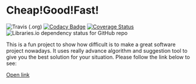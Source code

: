 # Cheap!Good!Fast!
![Travis (.org)](https://img.shields.io/travis/Fajkowsky/Cheap-Good-Fast-.svg)
[![Codacy Badge](https://api.codacy.com/project/badge/Grade/908754f4570c4586baf6f0118338a320)](https://www.codacy.com/app/dawid-fajkowski/Cheap-Good-Fast-?utm_source=github.com&amp;utm_medium=referral&amp;utm_content=Fajkowsky/Cheap-Good-Fast-&amp;utm_campaign=Badge_Grade)
[![Coverage Status](https://coveralls.io/repos/github/Fajkowsky/Cheap-Good-Fast-/badge.svg?branch=master)](https://coveralls.io/github/Fajkowsky/Cheap-Good-Fast-?branch=master)
![Libraries.io dependency status for GitHub repo](https://img.shields.io/librariesio/github/Fajkowsky/Cheap-Good-Fast-.svg)

This is a fun project to show how difficult is to make a great software project nowadays. It uses really advance algorithm and suggestion tool to give you the best solution for your situation. Please follow the link below to see:

[Open link](https://www.google.com)

